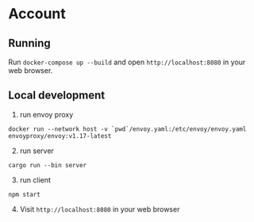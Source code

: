 # Account

## Running

Run `docker-compose up --build` and open `http://localhost:8080` in your web browser.

## Local development

1. run envoy proxy

```
docker run --network host -v `pwd`/envoy.yaml:/etc/envoy/envoy.yaml envoyproxy/envoy:v1.17-latest
```

2. run server

```
cargo run --bin server
```

3. run client

```
npm start
```

4. Visit `http://localhost:8080` in your web browser
